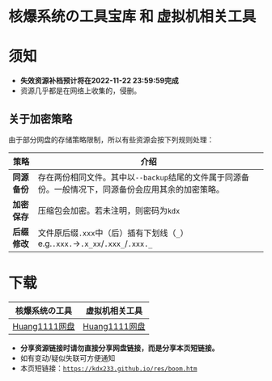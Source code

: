 # 核爆系统の工具宝库 和 虚拟机相关工具
# 须知
* **失效资源补档预计将在2022-11-22 23:59:59完成**
* 资源几乎都是在网络上收集的，侵删。

## 关于加密策略
由于部分网盘的存储策略限制，所以有些资源会按下列规则处理：

|策略|介绍|
|-|-|
|**同源备份**|存在两份相同文件。其中以`--backup`结尾的文件属于同源备份。一般情况下，同源备份会应用其余的加密策略。|
|**加密保存**|压缩包会加密。若未注明，则密码为`kdx`|
|**后缀修改**|文件原后缀`.xxx`中（后）插有下划线（`_`）<br>e.g.`.xxx.`→`.x_xx`/`.xxx_`/`.xxx._`|

# 下载

|核爆系统の工具|虚拟机相关工具|
|-|-|
|[Huang1111网盘](//pan.huang1111.cn/s/2Q4XTN)|[Huang1111网盘](//pan.huang1111.cn/s/3MWAum)|

* **分享资源链接时请勿直接分享网盘链接，而是分享本页短链接。**
* 如有变动/疑似失联可方便通知
* 本页短链接：[`https://kdx233.github.io/res/boom.htm`](https://kdx233.github.io/res/boom.htm)